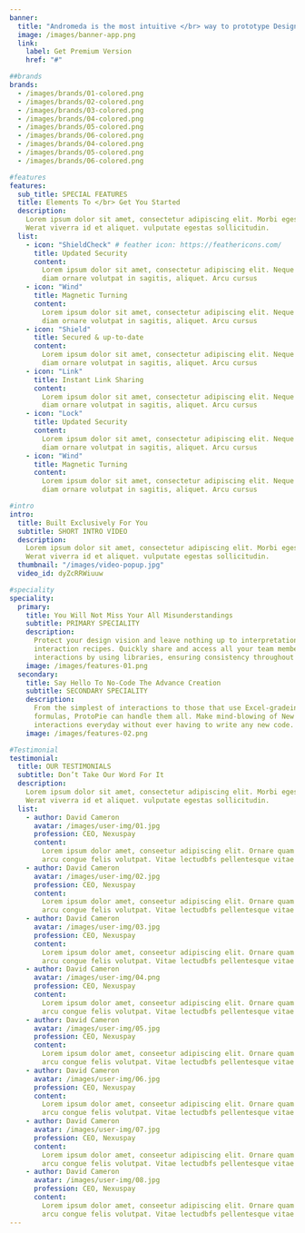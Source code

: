 ```yaml
---
banner:
  title: "Andromeda is the most intuitive </br> way to prototype Designs"
  image: /images/banner-app.png
  link:
    label: Get Premium Version
    href: "#"

##brands
brands:
  - /images/brands/01-colored.png
  - /images/brands/02-colored.png
  - /images/brands/03-colored.png
  - /images/brands/04-colored.png
  - /images/brands/05-colored.png
  - /images/brands/06-colored.png
  - /images/brands/04-colored.png
  - /images/brands/05-colored.png
  - /images/brands/06-colored.png

#features
features:
  sub_title: SPECIAL FEATURES
  title: Elements To </br> Get You Started
  description:
    Lorem ipsum dolor sit amet, consectetur adipiscing elit. Morbi egestas </br>
    Werat viverra id et aliquet. vulputate egestas sollicitudin.
  list:
    - icon: "ShieldCheck" # feather icon: https://feathericons.com/
      title: Updated Security
      content:
        Lorem ipsum dolor sit amet, consectetur adipiscing elit. Neque enim id
        diam ornare volutpat in sagitis, aliquet. Arcu cursus
    - icon: "Wind"
      title: Magnetic Turning
      content:
        Lorem ipsum dolor sit amet, consectetur adipiscing elit. Neque enim id
        diam ornare volutpat in sagitis, aliquet. Arcu cursus
    - icon: "Shield"
      title: Secured & up-to-date
      content:
        Lorem ipsum dolor sit amet, consectetur adipiscing elit. Neque enim id
        diam ornare volutpat in sagitis, aliquet. Arcu cursus
    - icon: "Link"
      title: Instant Link Sharing
      content:
        Lorem ipsum dolor sit amet, consectetur adipiscing elit. Neque enim id
        diam ornare volutpat in sagitis, aliquet. Arcu cursus
    - icon: "Lock"
      title: Updated Security
      content:
        Lorem ipsum dolor sit amet, consectetur adipiscing elit. Neque enim id
        diam ornare volutpat in sagitis, aliquet. Arcu cursus
    - icon: "Wind"
      title: Magnetic Turning
      content:
        Lorem ipsum dolor sit amet, consectetur adipiscing elit. Neque enim id
        diam ornare volutpat in sagitis, aliquet. Arcu cursus

#intro
intro:
  title: Built Exclusively For You
  subtitle: SHORT INTRO VIDEO
  description:
    Lorem ipsum dolor sit amet, consectetur adipiscing elit. Morbi egestas </br>
    Werat viverra id et aliquet. vulputate egestas sollicitudin.
  thumbnail: "/images/video-popup.jpg"
  video_id: dyZcRRWiuuw

#speciality
speciality:
  primary:
    title: You Will Not Miss Your All Misunderstandings
    subtitle: PRIMARY SPECIALITY
    description:
      Protect your design vision and leave nothing up to interpretation with
      interaction recipes. Quickly share and access all your team members
      interactions by using libraries, ensuring consistency throughout the.
    image: /images/features-01.png
  secondary:
    title: Say Hello To No-Code The Advance Creation
    subtitle: SECONDARY SPECIALITY
    description:
      From the simplest of interactions to those that use Excel-gradeing
      formulas, ProtoPie can handle them all. Make mind-blowing of New
      interactions everyday without ever having to write any new code.
    image: /images/features-02.png

#Testimonial
testimonial:
  title: OUR TESTIMONIALS
  subtitle: Don’t Take Our Word For It
  description:
    Lorem ipsum dolor sit amet, consectetur adipiscing elit. Morbi egestas </br>
    Werat viverra id et aliquet. vulputate egestas sollicitudin.
  list:
    - author: David Cameron
      avatar: /images/user-img/01.jpg
      profession: CEO, Nexuspay
      content:
        Lorem ipsum dolor amet, conseetur adipiscing elit. Ornare quam porta
        arcu congue felis volutpat. Vitae lectudbfs pellentesque vitae dolor
    - author: David Cameron
      avatar: /images/user-img/02.jpg
      profession: CEO, Nexuspay
      content:
        Lorem ipsum dolor amet, conseetur adipiscing elit. Ornare quam porta
        arcu congue felis volutpat. Vitae lectudbfs pellentesque vitae dolor
    - author: David Cameron
      avatar: /images/user-img/03.jpg
      profession: CEO, Nexuspay
      content:
        Lorem ipsum dolor amet, conseetur adipiscing elit. Ornare quam porta
        arcu congue felis volutpat. Vitae lectudbfs pellentesque vitae dolor
    - author: David Cameron
      avatar: /images/user-img/04.png
      profession: CEO, Nexuspay
      content:
        Lorem ipsum dolor amet, conseetur adipiscing elit. Ornare quam porta
        arcu congue felis volutpat. Vitae lectudbfs pellentesque vitae dolor
    - author: David Cameron
      avatar: /images/user-img/05.jpg
      profession: CEO, Nexuspay
      content:
        Lorem ipsum dolor amet, conseetur adipiscing elit. Ornare quam porta
        arcu congue felis volutpat. Vitae lectudbfs pellentesque vitae dolor
    - author: David Cameron
      avatar: /images/user-img/06.jpg
      profession: CEO, Nexuspay
      content:
        Lorem ipsum dolor amet, conseetur adipiscing elit. Ornare quam porta
        arcu congue felis volutpat. Vitae lectudbfs pellentesque vitae dolor
    - author: David Cameron
      avatar: /images/user-img/07.jpg
      profession: CEO, Nexuspay
      content:
        Lorem ipsum dolor amet, conseetur adipiscing elit. Ornare quam porta
        arcu congue felis volutpat. Vitae lectudbfs pellentesque vitae dolor
    - author: David Cameron
      avatar: /images/user-img/08.jpg
      profession: CEO, Nexuspay
      content:
        Lorem ipsum dolor amet, conseetur adipiscing elit. Ornare quam porta
        arcu congue felis volutpat. Vitae lectudbfs pellentesque vitae dolor
---
```

